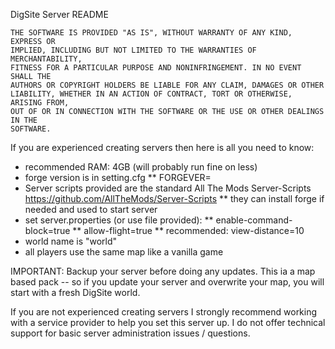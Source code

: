 DigSite Server README

```
THE SOFTWARE IS PROVIDED "AS IS", WITHOUT WARRANTY OF ANY KIND, EXPRESS OR
IMPLIED, INCLUDING BUT NOT LIMITED TO THE WARRANTIES OF MERCHANTABILITY,
FITNESS FOR A PARTICULAR PURPOSE AND NONINFRINGEMENT. IN NO EVENT SHALL THE
AUTHORS OR COPYRIGHT HOLDERS BE LIABLE FOR ANY CLAIM, DAMAGES OR OTHER
LIABILITY, WHETHER IN AN ACTION OF CONTRACT, TORT OR OTHERWISE, ARISING FROM,
OUT OF OR IN CONNECTION WITH THE SOFTWARE OR THE USE OR OTHER DEALINGS IN THE
SOFTWARE.
```

If you are experienced creating servers then here is all you need to know:

* recommended RAM: 4GB (will probably run fine on less)
* forge version is in setting.cfg
** FORGEVER=
* Server scripts provided are the standard All The Mods Server-Scripts https://github.com/AllTheMods/Server-Scripts
** they can install forge if needed and used to start server
* set server.properties (or use file provided):
** enable-command-block=true
** allow-flight=true
** recommended: view-distance=10
* world name is "world"
* all players use the same map like a vanilla game

IMPORTANT: Backup your server before doing any updates. This ia a map based pack -- 
so if you update your server and overwrite your map, you will start with a fresh DigSite world. 

If you are not experienced creating servers I strongly recommend working with a service provider
to help you set this server up. I do not offer technical support for basic server administration
issues / questions.
























